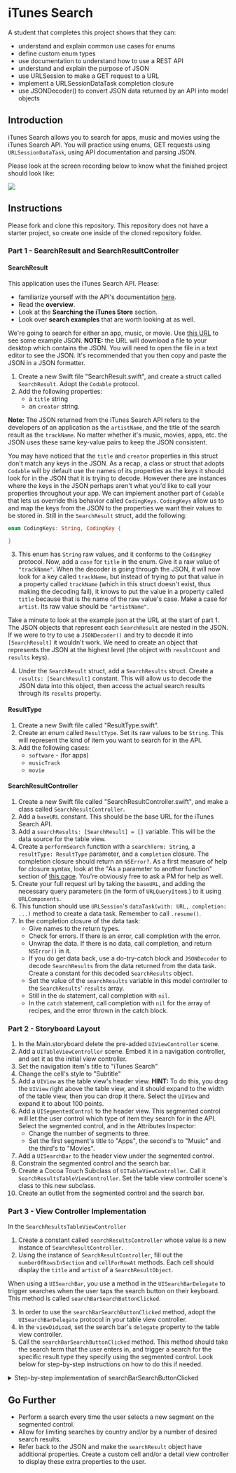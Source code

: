 # iTunes Search

A student that completes this project shows that they can:

- understand and explain common use cases for enums
- define custom enum types
- use documentation to understand how to use a REST API
- understand and explain the purpose of JSON
- use URLSession to make a GET request to a URL
- implement a URLSessionDataTask completion closure
- use JSONDecoder() to convert JSON data returned by an API into model objects

## Introduction

iTunes Search allows you to search for apps, music and movies using the iTunes Search API. You will practice using enums, GET requests using `URLSessionDataTask`, using API documentation and parsing JSON.

Please look at the screen recording below to know what the finished project should look like:

![](https://user-images.githubusercontent.com/16965587/43791796-1675ddec-9a34-11e8-99f1-dd1a5f44af60.gif)

## Instructions

Please fork and clone this repository. This repository does not have a starter project, so create one inside of the cloned repository folder.

### Part 1 - SearchResult and SearchResultController

#### SearchResult

This application uses the iTunes Search API. Please:
- familiarize yourself with the API's documentation [here](https://affiliate.itunes.apple.com/resources/documentation/itunes-store-web-service-search-api/). 
- Read the **overview**.
- Look at the **Searching the iTunes Store** section. 
- Look over **search examples** that are worth looking at as well.

We're going to search for either an app, music, or movie. Use [this URL](https://itunes.apple.com/search?term=yelp&entity=software) to see some example JSON. **NOTE:** the URL will download a file to your desktop which contains the JSON. You will need to open the file in a text editor to see the JSON. It's recommended that you then copy and paste the JSON in a JSON formatter. 

1. Create a new Swift file "SearchResult.swift", and create a struct called `SearchResult`. Adopt the `Codable` protocol.
2. Add the following properties:
    - a `title` string
    - an `creator` string.

**Note:** The JSON returned from the iTunes Search API refers to the developers of an application as the `artistName`, and the title of the search result as the `trackName`. No matter whether it's music, movies, apps, etc. the JSON uses these same key-value pairs to keep the JSON consistent.

You may have noticed that the `title` and `creator` properties in this struct don't match any keys in the JSON. As a recap, a class or struct that adopts `Codable` will by default use the names of its properties as the keys it should look for in the JSON that it is trying to decode. However there are instances where the keys in the JSON perhaps aren't what you'd like to call your properties throughout your app. We can implement another part of `Codable` that lets us override this behavior called `CodingKeys`. `CodingKeys` allow us to and map the keys from the JSON to the properties we want their values to be stored in. Still in the `SearchResult` struct, add the following:

``` Swift
enum CodingKeys: String, CodingKey {

}
```

3. This enum has `String` raw values, and it conforms to the `CodingKey` protocol. Now, add a `case` for `title` in the enum. Give it a raw value of `"trackName"`. When the decoder is going through the JSON, it will now look for a key called `trackName`, but instead of trying to put that value in a property called `trackName` (which in this struct doesn't exist, thus making the decoding fail), it knows to put the value in a property called `title` because that is the name of the raw value's case. Make a case for `artist`. Its raw value should be `"artistName"`.

Take a minute to look at the example json at the URL at the start of part 1. The JSON objects that represent each `SearchResult` are nested in the JSON. If we were to try to use a `JSONDecoder()` and try to decode it into `[SearchResult]` it wouldn't work. We need to create an object that represents the JSON at the highest level (the object with `resultCount` and `results` keys). 

4. Under the `SearchResult` struct, add a `SearchResults` struct. Create a `results: [SearchResult]` constant. This will allow us to decode the JSON data into this object, then access the actual search results through its `results` property.

#### ResultType

1. Create a new Swift file called "ResultType.swift".
2. Create an enum called `ResultType`. Set its raw values to be `String`. This will represent the kind of item you want to search for in the API. 
3. Add the following cases:
    - `software` - (for apps)
    - `musicTrack`
    - `movie`

#### SearchResultController

1. Create a new Swift file called "SearchResultController.swift", and make a class called `SearchResultController`.
2. Add a `baseURL` constant. This should be the base URL for the iTunes Search API.
3. Add a `searchResults: [SearchResult] = []` variable. This will be the data source for the table view.
4. Create a `performSearch` function with a `searchTerm: String`, a `resultType: ResultType` parameter, and a `completion` closure. The completion closure should return an `NSError?`. As a first measure of help for closure syntax, look at the "As a parameter to another function" section of [this page](http://goshdarnclosuresyntax.com). You're obviously free to ask a PM for help as well.
5. Create your full request url by taking the `baseURL`, and adding the necessary query parameters (in the form of `URLQueryItem`s.) to it using `URLComponents`.
6. This function should use `URLSession`'s `dataTask(with: URL, completion: ...)` method to create a data task. Remember to call `.resume()`.
7. In the completion closure of the data task:
    - Give names to the return types.
    - Check for errors. If there is an error, call completion with the error.
    - Unwrap the data. If there is no data, call completion, and return `NSError()` in it.
    - If you do get data back, use a do-try-catch block and `JSONDecoder` to decode `SearchResults` from the data returned from the data task. Create a constant for this decoded `SearchResults` object.
    - Set the value of the `searchResults` variable in this model controller to the `SearchResults`' `results` array.
    - Still in the `do` statement, call completion with `nil`.
    - In the `catch` statement, call completion with `nil` for the array of recipes, and the error thrown in the catch block.

### Part 2 - Storyboard Layout

1. In the Main.storyboard delete the pre-added `UIViewController` scene.
2. Add a `UITableViewController` scene. Embed it in a navigation controller, and set it as the initial view controller.
3. Set the navigation item's title to "iTunes Search"
4. Change the cell's style to "Subtitle"
5. Add a `UIView` as the table view's header view. **HINT:** To do this, you drag the `UIView` right above the table view, and it should expand to the width of the table view, then you can drop it there. Select the `UIView` and expand it to about 100 points.
6. Add a `UISegmentedControl` to the header view. This segmented control will let the user control which type of item they search for in the API. Select the segmented control, and in the Attributes Inspector:
    - Change the number of segments to three.
    - Set the first segment's title to "Apps", the second's to "Music" and the third's to "Movies".
7. Add a `UISearchBar` to the header view under the segmented control.
8. Constrain the segmented control and the search bar.
9. Create a Cocoa Touch Subclass of `UITableViewController`. Call it `SearchResultsTableViewController`. Set the table view controller scene's class to this new subclass.
10. Create an outlet from the segmented control and the search bar.

### Part 3 - View Controller Implementation

In the `SearchResultsTableViewController`

1. Create a constant called `searchResultsController` whose value is a new instance of `SearchResultController`.
2. Using the instance of `SearchResultController`, fill out the `numberOfRowsInSection` and `cellForRowAt` methods. Each cell should display the `title` and `artist` of a `SearchResultObject`.

When using a `UISearchBar`, you use a method in the `UISearchBarDelegate` to trigger searches when the user taps the search button on their keyboard. This method is called `searchBarSearchButtonClicked`. 

3. In order to use the `searchBarSearchButtonClicked` method, adopt the `UISearchBarDelegate` protocol in your table view controller.
4. In the `viewDidLoad`, set the search bar's `delegate` property to the table view controller.
5. Call the `searchBarSearchButtonClicked` method. This method should take the search term that the user enters in, and trigger a search for the specific result type they specify using the segmented control. Look below for step-by-step instructions on how to do this if needed.

<details><summary>Step-by-step implementation of searchBarSearchButtonClicked</summary>
<p>

1. Unwrap the search bar's text
2. Create a variable `resultType: ResultType!`. This will hold the result type selected from the segmented control.
3. Using a conditional statement like a `switch` or `if-else`, check the segmented control's `selectedSegmentIndex` property. The `selectedSegmentIndex` is an integer value that represents which segment is currently selected. Since this segmented control has three segments, its possible indexes will be 0, 1, or 2. Set the `resultType`'s value to the correct case for each possible `selectedSegmentIndex` value. (for example, 0 would be `.software` since the selected segment would be apps.)
4. Call the `performSearch` method of the `searchResultsController`. Pass in the search term, and the `resultType`. In the completion closure of this method, check for errors. If there is no error, reload the table view on the correct queue.

</p>
</details>

## Go Further

- Perform a search every time the user selects a new segment on the segmented control.
- Allow for limiting searches by country and/or by a number of desired search results.
- Refer back to the JSON and make the `searchResult` object have additional properties. Create a custom cell and/or a detail view controller to display these extra properties to the user.
